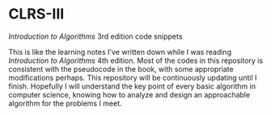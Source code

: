 # CLRS-III
*Introduction to Algorithms* 3rd edition code snippets

This is like the learning notes I've written down while I was reading *Introduction to Algorithms* 4th edition. Most of the codes in this repository is consistent with the pseudocode in the book, with some appropriate modifications perhaps. This repository will be continuously updating until I finish. Hopefully I will understand the key point of every basic algorithm in computer science, knowing how to analyze and design an approachable algorithm for the problems I meet.
